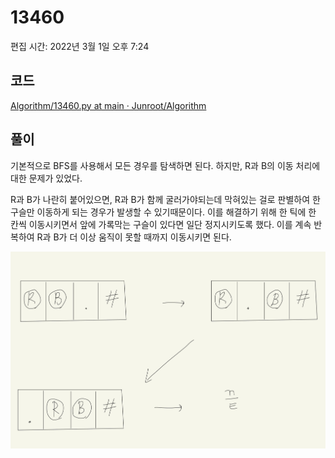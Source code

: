 # 13460

편집 시간: 2022년 3월 1일 오후 7:24

## 코드

[Algorithm/13460.py at main · Junroot/Algorithm](https://github.com/Junroot/Algorithm/blob/main/backjoon/13460.py)

## 풀이

기본적으로 BFS를 사용해서 모든 경우를 탐색하면 된다. 하지만, R과 B의 이동 처리에 대한 문제가 있었다.

R과 B가 나란히 붙어있으면, R과 B가 함께 굴러가야되는데 막혀있는 걸로 판별하여 한 구슬만 이동하게 되는 경우가 발생할 수 있기때문이다. 이를 해결하기 위해 한 틱에 한 칸씩 이동시키면서 앞에 가록막는 구슬이 있다면 일단 정지시키도록 했다. 이를 계속 반복하여 R과 B가 더 이상 움직이 못할 때까지 이동시키면 된다.

![IMG_3F11EE522B25-1.jpeg](13460%20a81e2f72dab5416483de353ce311a00a/IMG_3F11EE522B25-1.jpeg)